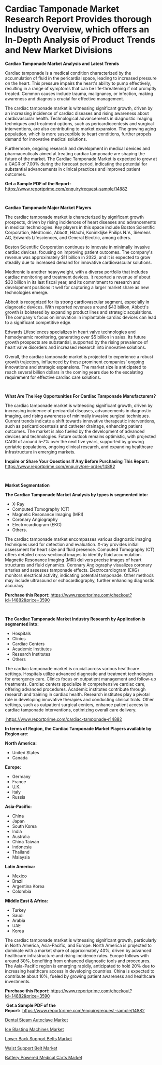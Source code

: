 <p><h1>Cardiac Tamponade Market Research Report Provides thorough Industry Overview, which offers an In-Depth Analysis of Product Trends and New Market Divisions</h1></p><p><strong>Cardiac Tamponade Market Analysis and Latest Trends</strong></p>
<p><p>Cardiac tamponade is a medical condition characterized by the accumulation of fluid in the pericardial space, leading to increased pressure on the heart. This pressure impairs the heart's ability to pump effectively, resulting in a range of symptoms that can be life-threatening if not promptly treated. Common causes include trauma, malignancy, or infection, making awareness and diagnosis crucial for effective management.</p><p>The cardiac tamponade market is witnessing significant growth, driven by an increasing incidence of cardiac diseases and rising awareness about cardiovascular health. Technological advancements in diagnostic imaging techniques and treatment options, such as pericardiocentesis and surgical interventions, are also contributing to market expansion. The growing aging population, which is more susceptible to heart conditions, further propels demand for innovative medical solutions. </p><p>Furthermore, ongoing research and development in medical devices and pharmaceuticals aimed at treating cardiac tamponade are shaping the future of the market. The Cardiac Tamponade Market is expected to grow at a CAGR of 7.00% during the forecast period, indicating the potential for substantial advancements in clinical practices and improved patient outcomes.</p></p>
<p><strong>Get a Sample PDF of the Report:&nbsp;</strong> <a href="https://www.reportprime.com/enquiry/request-sample/14882?utm_campaign=1743&utm_medium=2&utm_source=Github&utm_content=ia&utm_term=29112024&utm_id=cardiac-tamponade">https://www.reportprime.com/enquiry/request-sample/14882</a></p>
<p>&nbsp;</p>
<p><strong>Cardiac Tamponade Major Market Players</strong></p>
<p><p>The cardiac tamponade market is characterized by significant growth prospects, driven by rising incidences of heart diseases and advancements in medical technologies. Key players in this space include Boston Scientific Corporation, Medtronic, Abbott, Hitachi, Koninklijke Philips N.V., Siemens AG, Edwards Lifesciences, and General Electric, among others.</p><p>Boston Scientific Corporation continues to innovate in minimally invasive cardiac devices, focusing on improving patient outcomes. The company's revenue was approximately $11 billion in 2022, and it is expected to grow steadily due to increased demand for innovative cardiovascular solutions.</p><p>Medtronic is another heavyweight, with a diverse portfolio that includes cardiac monitoring and treatment devices. It reported a revenue of about $30 billion in its last fiscal year, and its commitment to research and development positions it well for capturing a larger market share as new technologies emerge.</p><p>Abbott is recognized for its strong cardiovascular segment, especially in diagnostic devices. With reported revenues around $43 billion, Abbott's growth is bolstered by expanding product lines and strategic acquisitions. The company's focus on innovation in implantable cardiac devices can lead to a significant competitive edge.</p><p>Edwards Lifesciences specializes in heart valve technologies and hemodynamic monitoring, generating over $5 billion in sales. Its future growth prospects are substantial, supported by the rising prevalence of heart valve disorders and increased research into innovative solutions.</p><p>Overall, the cardiac tamponade market is projected to experience a robust growth trajectory, influenced by these prominent companies' ongoing innovations and strategic expansions. The market size is anticipated to reach several billion dollars in the coming years due to the escalating requirement for effective cardiac care solutions.</p></p>
<p>&nbsp;</p>
<p><strong>What Are The Key Opportunities For Cardiac Tamponade Manufacturers?</strong></p>
<p><p>The cardiac tamponade market is witnessing significant growth, driven by increasing incidence of pericardial diseases, advancements in diagnostic imaging, and rising awareness of minimally invasive surgical techniques. Current trends indicate a shift towards innovative therapeutic interventions, such as pericardiocentesis and catheter drainage, enhancing patient outcomes. The market is also fueled by the development of advanced devices and technologies. Future outlook remains optimistic, with projected CAGR of around 5-7% over the next five years, supported by growing geriatric populations, ongoing clinical research, and expanding healthcare infrastructure in emerging markets.</p></p>
<p><strong>Inquire or Share Your Questions If Any Before Purchasing This Report:</strong> <a href="https://www.reportprime.com/enquiry/pre-order/14882?utm_campaign=1743&utm_medium=2&utm_source=Github&utm_content=ia&utm_term=29112024&utm_id=cardiac-tamponade">https://www.reportprime.com/enquiry/pre-order/14882</a></p>
<p>&nbsp;</p>
<p><strong>Market Segmentation</strong></p>
<p><strong>The Cardiac Tamponade Market Analysis by types is segmented into:</strong></p>
<p><ul><li>X-Ray</li><li>Computed Tomography (CT)</li><li>Magnetic Resonance Imaging (MRI)</li><li>Coronary Angiography</li><li>Electrocardiogram (EKG)</li><li>Others.</li></ul></p>
<p><p>The cardiac tamponade market encompasses various diagnostic imaging techniques used for detection and evaluation. X-ray provides initial assessment for heart size and fluid presence. Computed Tomography (CT) offers detailed cross-sectional images to identify fluid accumulation. Magnetic Resonance Imaging (MRI) delivers precise images of heart structures and fluid dynamics. Coronary Angiography visualizes coronary arteries and assesses tamponade effects. Electrocardiogram (EKG) monitors electrical activity, indicating potential tamponade. Other methods may include ultrasound or echocardiography, further enhancing diagnostic accuracy.</p></p>
<p><strong>Purchase this Report:&nbsp;</strong><a href="https://www.reportprime.com/checkout?id=14882&price=3590&utm_campaign=1743&utm_medium=2&utm_source=Github&utm_content=ia&utm_term=29112024&utm_id=cardiac-tamponade">https://www.reportprime.com/checkout?id=14882&price=3590</a></p>
<p>&nbsp;</p>
<p><strong>The Cardiac Tamponade Market Industry Research by Application is segmented into:</strong></p>
<p><ul><li>Hospitals</li><li>Clinics</li><li>Cardiac Centers</li><li>Academic Institutes</li><li>Research Institutes</li><li>Others</li></ul></p>
<p><p>The cardiac tamponade market is crucial across various healthcare settings. Hospitals utilize advanced diagnostic and treatment technologies for emergency care. Clinics focus on outpatient management and follow-up treatments. Cardiac centers specialize in comprehensive cardiac care, offering advanced procedures. Academic institutes contribute through research and training in cardiac health. Research institutes play a pivotal role in developing innovative therapies and conducting clinical trials. Other settings, such as outpatient surgical centers, enhance patient access to cardiac tamponade interventions, optimizing overall care delivery.</p></p>
<p><a href="https://www.reportprime.com/cardiac-tamponade-r14882?utm_campaign=1743&utm_medium=2&utm_source=Github&utm_content=ia&utm_term=29112024&utm_id=cardiac-tamponade">&nbsp;https://www.reportprime.com/cardiac-tamponade-r14882</a></p>
<p><strong>In terms of Region, the Cardiac Tamponade Market Players available by Region are:</strong></p>
<p>
    <p> <strong> North America: </strong>
        <ul>
            <li>United States</li>
            <li>Canada</li>
        </ul>
        </p> 
    <p> <strong> Europe: </strong>
        <ul>
            <li>Germany</li>
            <li>France</li>
            <li>U.K.</li>
            <li>Italy</li>
            <li>Russia</li>
        </ul>
        </p> 
    <p> <strong> Asia-Pacific: </strong>
        <ul>
            <li>China</li>
            <li>Japan</li>
            <li>South Korea</li>
            <li>India</li>
            <li>Australia</li>
            <li>China Taiwan</li>
            <li>Indonesia</li>
            <li>Thailand</li>
            <li>Malaysia</li>
        </ul>
        </p> 
    <p> <strong> Latin America: </strong>
        <ul>
            <li>Mexico</li>
            <li>Brazil</li>
            <li>Argentina Korea</li>
            <li>Colombia</li>
        </ul>
        </p> 
    <p> <strong> Middle East & Africa: </strong>
        <ul>
            <li>Turkey</li>
            <li>Saudi</li>
            <li>Arabia</li>
            <li>UAE</li>
            <li>Korea</li>
        </ul>
    </p>
    </p>
<p><p>The cardiac tamponade market is witnessing significant growth, particularly in North America, Asia-Pacific, and Europe. North America is projected to dominate with a market share of approximately 40%, driven by advanced healthcare infrastructure and rising incidence rates. Europe follows with around 30%, benefiting from enhanced diagnostic tools and procedures. The Asia-Pacific region is emerging rapidly, anticipated to hold 20% due to increasing healthcare access in developing countries. China is expected to contribute about 10%, fueled by growing patient awareness and healthcare investments.</p></p>
<p><strong>Purchase this Report: </strong><a href="https://www.reportprime.com/checkout?id=14882&price=3590&utm_campaign=1743&utm_medium=2&utm_source=Github&utm_content=ia&utm_term=29112024&utm_id=cardiac-tamponade">https://www.reportprime.com/checkout?id=14882&price=3590</a></p>
<p>&nbsp;<strong>Get a Sample PDF of the Report:&nbsp;&nbsp;</strong><a href="https://www.reportprime.com/enquiry/request-sample/14882?utm_campaign=1743&utm_medium=2&utm_source=Github&utm_content=ia&utm_term=29112024&utm_id=cardiac-tamponade">https://www.reportprime.com/enquiry/request-sample/14882</a></p>
<p><strong></strong></p>
<p><p><a href="https://issuu.com/reportprime-2/docs/dental-steam-autoclave-market-size-2030.pptx?utm_campaign=1743&utm_medium=2&utm_source=Github&utm_content=ia&utm_term=29112024&utm_id=cardiac-tamponade">Dental Steam Autoclave Market</a></p><p><a href="https://www.linkedin.com/pulse/ice-blasting-machines-market-analysis-report-global-4xire?utm_campaign=1743&utm_medium=2&utm_source=Github&utm_content=ia&utm_term=29112024&utm_id=cardiac-tamponade">Ice Blasting Machines Market</a></p><p><a href="https://www.linkedin.com/pulse/global-lower-back-support-belts-nexus-sector-confluences-regional-wn0df?utm_campaign=1743&utm_medium=2&utm_source=Github&utm_content=ia&utm_term=29112024&utm_id=cardiac-tamponade">Lower Back Support Belts Market</a></p><p><a href="https://www.linkedin.com/pulse/revenue-market-trends-waist-support-belt-projected-111-cagr-wpyic?utm_campaign=1743&utm_medium=2&utm_source=Github&utm_content=ia&utm_term=29112024&utm_id=cardiac-tamponade">Waist Support Belt Market</a></p><p><a href="https://issuu.com/reportprime-2/docs/battery-powered-medical-carts-market-size-2030.ppt?utm_campaign=1743&utm_medium=2&utm_source=Github&utm_content=ia&utm_term=29112024&utm_id=cardiac-tamponade">Battery Powered Medical Carts Market</a></p></p>